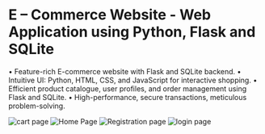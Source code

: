 # E – Commerce Website - Web Application using Python, Flask and SQLite
• Feature-rich E-commerce website with Flask and SQLite backend.
• Intuitive UI: Python, HTML, CSS, and JavaScript for interactive shopping.
• Efficient product catalogue, user profiles, and order management using Flask and SQLite.
• High-performance, secure transactions, meticulous problem-solving.

![cart page](https://github.com/Atishay0014/E-commerce-Website/assets/87597443/abe2792e-8b0d-4696-8981-915ba5a88204)
![Home Page](https://github.com/Atishay0014/E-commerce-Website/assets/87597443/1b4c4fe2-fb84-4967-b9e7-dfcde6a4d45e)
![Registration page](https://github.com/Atishay0014/E-commerce-Website/assets/87597443/b23bdd23-a9b5-4379-b7c1-b7437f786d59)
![login page](https://github.com/Atishay0014/E-commerce-Website/assets/87597443/a7e25b01-74da-4d20-8e02-ef9e3352511d)
